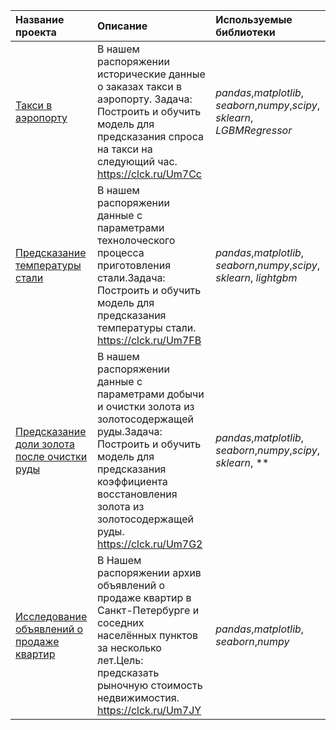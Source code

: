 | Название проекта | Описание | Используемые библиотеки | 
| :---------------------- | :---------------------- | :---------------------- |
| [Такси в аэропорту](taxi_in_airport)| В нашем распоряжении исторические данные о заказах такси в аэропорту. Задача: Построить и обучить модель для предсказания спроса на такси на следующий час. https://clck.ru/Um7Cc| *pandas*,*matplotlib*, *seaborn*,*numpy*,*scipy*, *sklearn*, *LGBMRegressor* |
| [Предсказание температуры стали](steel_cooking)| В нашем распоряжении данные с параметрами технолоческого процесса приготовления стали.Задача: Построить и обучить модель для предсказания температуры стали. https://clck.ru/Um7FB| *pandas*,*matplotlib*, *seaborn*,*numpy*,*scipy*, *sklearn*, *lightgbm* |
| [Предсказание доли золота после очистки руды](gold_recovery)| В нашем распоряжении данные с параметрами добычи и очистки золота из золотосодержащей руды.Задача: Построить и обучить модель для предсказания коэффициента восстановления золота из золотосодержащей руды. https://clck.ru/Um7G2| *pandas*,*matplotlib*, *seaborn*,*numpy*,*scipy*, *sklearn*, ** |
| [Исследование объявлений о продаже квартир](cost_of_apartaments)| В Нашем распоряжении архив объявлений о продаже квартир в Санкт-Петербурге и соседних населённых пунктов за несколько лет.Цель: предсказать рыночную стоимость недвижимостия. https://clck.ru/Um7JY| *pandas*,*matplotlib*, *seaborn*,*numpy* |
